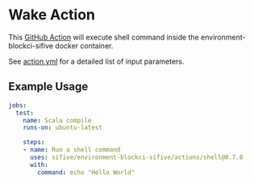 # Wake Action

This [GitHub Action](https://github.com/features/actions) will execute shell
command inside the environment-blockci-sifive docker container.  

See [action.yml](./action.yml) for a detailed list of input parameters.

## Example Usage

```yaml
jobs:
  test:
    name: Scala compile
    runs-on: ubuntu-latest

    steps:
    - name: Run a shell command
      uses: sifive/environment-blockci-sifive/actions/shell@0.7.0
      with:
        command: echo "Hello World"
```
